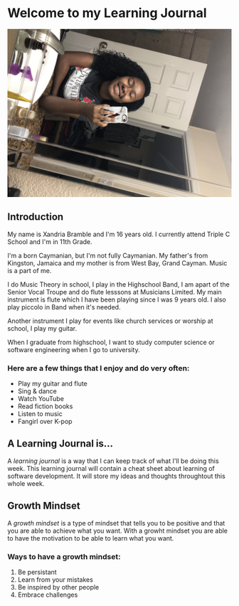# Welcome to my Learning Journal
![Image of myself](Selfie.JPG)

## Introduction
My name is Xandria Bramble and I'm 16 years old. I currently attend Triple C School and I'm in 11th Grade.

I'm a born Caymanian, but I'm not fully Caymanian. My father's from Kingston, Jamaica and my mother is from West Bay, Grand Cayman.
Music is a part of me. 

I do Music Theory in school, I play in the Highschool Band, I am apart of the Senior Vocal Troupe and do flute lesssons at Musicians Limited. My main instrument is flute which I have been playing since I was 9 years old. I also play piccolo in Band when it's needed. 

Another instrument I play for events like church services or worship at school, I play my guitar. 

When I graduate from highschool, I want to study computer science or software engineering when I go to university. 

### Here are a few things that I **enjoy** and **do** very often:
- Play my guitar and flute
- Sing & dance
- Watch YouTube
- Read fiction books
- Listen to music
- Fangirl over K-pop

## A Learning Journal is...
A *learning journal* is a way that I can keep track of what I'll be doing this week. This learning journal will contain a cheat sheet about learning of software development. It will store my ideas and thoughts throughtout this whole week.

## Growth Mindset
A *growth mindset* is a type of mindset that tells you to be positive and that you are able to achieve what you want. With a growht mindset you are able to have the motivation to be able to learn what you want.

### Ways to have a growth mindset:
1. Be persistant
2. Learn from your mistakes
3. Be inspired by other people
4. Embrace challenges



